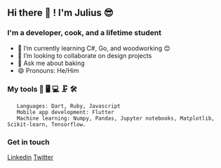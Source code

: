 ## Hi there 👋 ! I'm Julius 😎

### I'm a developer, cook, and a lifetime student


- 🌱 I’m currently learning C#, Go, and woodworking 😊
- 👯 I’m looking to collaborate on design projects
- 💬 Ask me about baking
- 😄 Pronouns: He/Him

### My tools 🥽 🖥 💻 🗜 🛠
```
   Languages: Dart, Ruby, Javascript
   Mobile app development: Flutter
   Machine learning: Numpy, Pandas, Jupyter notebooks, Matplotlib, Scikit-learn, Tensorflow.
```


### Get in touch
[Linkedin](https://www.linkedin.com/in/julius-ngigi-m/)
[Twitter](@jayenem16)
